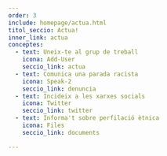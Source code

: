 ```yaml
---
order: 3
include: homepage/actua.html
titol_seccio: Actua!
inner_link: actua
conceptes:
  - text: Uneix-te al grup de treball
    icona: Add-User
    seccio_link: actua
  - text: Comunica una parada racista
    icona: Speak-2
    seccio_link: denuncia
  - text: Incideix a les xarxes socials
    icona: Twitter
    seccio_link: twitter
  - text: Informa't sobre perfilació ètnica
    icona: Files
    seccio_link: documents

---
```

